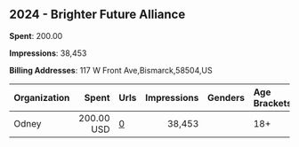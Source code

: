## 2024 - Brighter Future Alliance 
**Spent**: 200.00

**Impressions**: 38,453

**Billing Addresses**: 117 W Front Ave,Bismarck,58504,US

|Organization|Spent|Urls|Impressions|Genders|Age Brackets|Country Codes|
|:---|---:|:---|---:|:---|:---|:---|
|Odney|200.00 USD|[0](https://www.snap.com/political-ads/asset/95ab971454de8f0acbfb61f8d4897b10eee685ef8c8113d5e9d26f63cc2cb38c?mediaType=mp4)|38,453||18+|united states|
